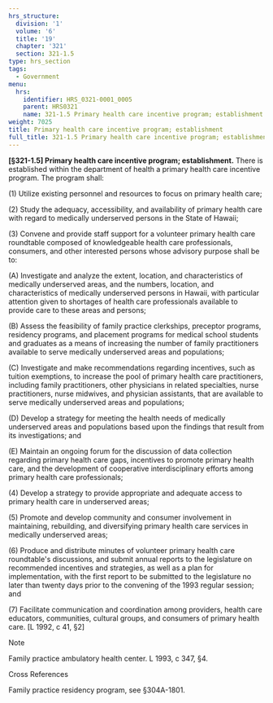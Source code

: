 ```yaml
---
hrs_structure:
  division: '1'
  volume: '6'
  title: '19'
  chapter: '321'
  section: 321-1.5
type: hrs_section
tags:
  - Government
menu:
  hrs:
    identifier: HRS_0321-0001_0005
    parent: HRS0321
    name: 321-1.5 Primary health care incentive program; establishment
weight: 7025
title: Primary health care incentive program; establishment
full_title: 321-1.5 Primary health care incentive program; establishment
---
```

**[§321-1.5] Primary health care incentive program; establishment.** There is established within the department of health a primary health care incentive program. The program shall:

(1) Utilize existing personnel and resources to focus on primary health care;

(2) Study the adequacy, accessibility, and availability of primary health care with regard to medically underserved persons in the State of Hawaii;

(3) Convene and provide staff support for a volunteer primary health care roundtable composed of knowledgeable health care professionals, consumers, and other interested persons whose advisory purpose shall be to:

(A) Investigate and analyze the extent, location, and characteristics of medically underserved areas, and the numbers, location, and characteristics of medically underserved persons in Hawaii, with particular attention given to shortages of health care professionals available to provide care to these areas and persons;

(B) Assess the feasibility of family practice clerkships, preceptor programs, residency programs, and placement programs for medical school students and graduates as a means of increasing the number of family practitioners available to serve medically underserved areas and populations;

(C) Investigate and make recommendations regarding incentives, such as tuition exemptions, to increase the pool of primary health care practitioners, including family practitioners, other physicians in related specialties, nurse practitioners, nurse midwives, and physician assistants, that are available to serve medically underserved areas and populations;

(D) Develop a strategy for meeting the health needs of medically underserved areas and populations based upon the findings that result from its investigations; and

(E) Maintain an ongoing forum for the discussion of data collection regarding primary health care gaps, incentives to promote primary health care, and the development of cooperative interdisciplinary efforts among primary health care professionals;

(4) Develop a strategy to provide appropriate and adequate access to primary health care in underserved areas;

(5) Promote and develop community and consumer involvement in maintaining, rebuilding, and diversifying primary health care services in medically underserved areas;

(6) Produce and distribute minutes of volunteer primary health care roundtable's discussions, and submit annual reports to the legislature on recommended incentives and strategies, as well as a plan for implementation, with the first report to be submitted to the legislature no later than twenty days prior to the convening of the 1993 regular session; and

(7) Facilitate communication and coordination among providers, health care educators, communities, cultural groups, and consumers of primary health care. [L 1992, c 41, §2]

Note

Family practice ambulatory health center. L 1993, c 347, §4.

Cross References

Family practice residency program, see §304A-1801.